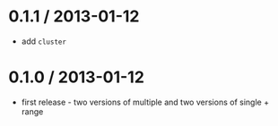 0.1.1 / 2013-01-12
==================
  * add `cluster`

0.1.0 / 2013-01-12
==================
  * first release - two versions of multiple and two versions of single + range
